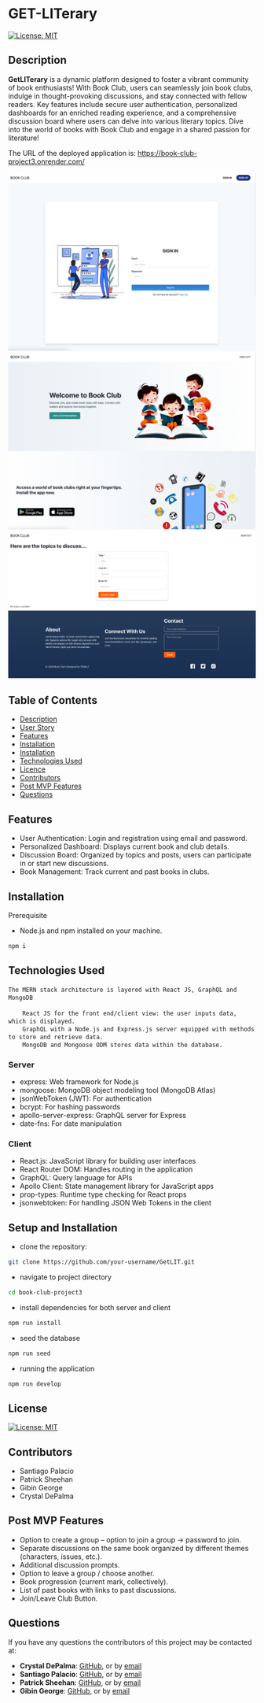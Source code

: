 
# GET-LITerary

[![License: MIT](https://img.shields.io/badge/License-MIT-yellow.svg)](https://opensource.org/licenses/MIT)


## Description

**GetLITerary** is a dynamic platform designed to foster a vibrant community of book enthusiasts! With Book Club, users can seamlessly join book clubs, indulge in thought-provoking discussions, and stay connected with fellow readers. Key features include secure user authentication, personalized dashboards for an enriched reading experience, and a comprehensive discussion board where users can delve into various literary topics. Dive into the world of books with Book Club and engage in a shared passion for literature!

The URL of the deployed application is: https://book-club-project3.onrender.com/



![Screenshot](client/src/img/Signin-screen.png)
![Screenshot](client/src/img/Welcome-Screen.png)
![Screenshot](client/src/img/Topic-Screen.png)


## Table of Contents
  - [Description](#description)
  - [User Story](#user-story)
  - [Features](#features)
  - [Installation](#installation)
  - [Installation](#installation)
  - [Technologies Used](#technologies-used)
  - [Licence](#license)
  - [Contributors](#contributors)
  - [Post MVP Features](#post-mvp-features)
  - [Questions](#questions)

  ## Features
  - User Authentication: Login and registration using email and password.
  - Personalized Dashboard: Displays current book and club details.
  - Discussion Board: Organized by topics and posts, users can participate in or start new discussions.
  - Book Management: Track current and past books in clubs.
  


  ## Installation
  Prerequisite
  - Node.js and npm installed on your machine.

  ```bash
  npm i 
  ```
    
  ## Technologies Used

    The MERN stack architecture is layered with React JS, GraphQL and MongoDB
        
        React JS for the front end/client view: the user inputs data, which is displayed.
        GraphQL with a Node.js and Express.js server equipped with methods to store and retrieve data.
        MongoDB and Mongoose ODM stores data within the database.
           

### Server
- express: Web framework for Node.js
- mongoose: MongoDB object modeling tool (MongoDB Atlas)
- jsonWebToken (JWT): For authentication
- bcrypt: For hashing passwords
- apollo-server-express: GraphQL server for Express
- date-fns: For date manipulation 

### Client
- React.js: JavaScript library for building user interfaces
- React Router DOM: Handles routing in the application
- GraphQL: Query language for APIs
- Apollo Client: State management library for JavaScript apps
- prop-types: Runtime type checking for React props
- jsonwebtoken: For handling JSON Web Tokens in the client


## Setup and Installation
  - clone the repository:
  ```bash
  git clone https://github.com/your-username/GetLIT.git 
  ```
  - navigate to project directory
  ```bash
  cd book-club-project3
  ```
  - install dependencies for both server and client
  ```bash
  npm run install
  ```
  - seed the database
  ```bash
  npm run seed
  ```
  - running the application
  ```bash
  npm run develop
  ```


## License
[![License: MIT](https://img.shields.io/badge/License-MIT-yellow.svg)](https://opensource.org/licenses/MIT)



## Contributors
- Santiago Palacio
- Patrick Sheehan
- Gibin George
- Crystal DePalma


## Post MVP Features
  - Option to create a group – option to join a group → password to join.
  - Separate discussions on the same book organized by different themes (characters, issues, etc.).
  - Additional discussion prompts.
  - Option to leave a group / choose another.
  - Book progression (current mark, collectively).
  - List of past books with links to past discussions.
  - Join/Leave Club Button.

## Questions
  If you have any questions the contributors of this project may be contacted at:
  - **Crystal DePalma**: [GitHub](https://github.com/cdepalma32), or by [email](mailto:crystaldepalma@yahoo.com)
  - **Santiago Palacio**: [GitHub](https://github.com/Santy520), or by [email](mailto:sspalacio20@gmail.com)
  - **Patrick Sheehan**: [GitHub](https://github.com/sheehpat), or by [email](mailto:sheehpat@gmail.com)
  - **Gibin George**: [GitHub](https://github.com/GibinMGeorge), or by [email](mailto:gibingeorge2001@gmail.com)
